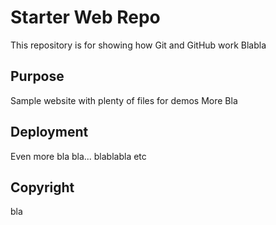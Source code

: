 # Starter Web Repo

This repository is for showing how Git and GitHub work
Blabla

## Purpose

Sample website with plenty of files for demos
More Bla

## Deployment

Even more bla
bla...
blablabla etc

## Copyright

bla
